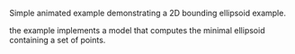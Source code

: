 

Simple animated example demonstrating a 2D bounding ellipsoid example.

the example implements a model that computes the minimal ellipsoid containing a
set of points.

